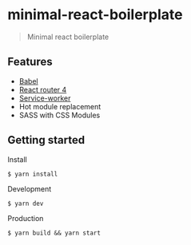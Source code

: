 # minimal-react-boilerplate
> Minimal react boilerplate

## Features
- [Babel](https://github.com/babel/babel)
- [React router 4](https://github.com/ReactTraining/react-router)
- [Service-worker](https://github.com/NekR/offline-plugin)
- Hot module replacement
- SASS with CSS Modules

## Getting started
Install
```
$ yarn install
```

Development
```
$ yarn dev
```

Production
```
$ yarn build && yarn start
```
